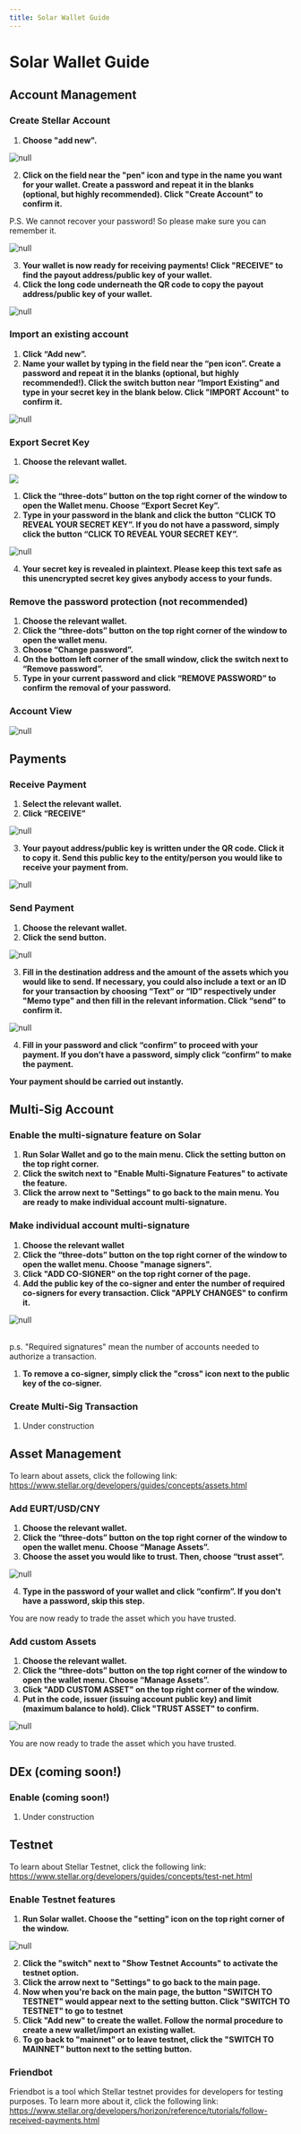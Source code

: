 ```yaml
---
title: Solar Wallet Guide
---
```

# Solar Wallet Guide

## Account Management

### Create Stellar Account

1. **Choose "add new".**

![null](/images/screen-shot-2019-02-18-at-12.32.48.png)

2. **Click on the field near the "pen" icon and type in the name you want for your wallet. Create a password and repeat it in the blanks (optional, but highly recommended). Click "Create Account" to confirm it.**

P.S. We cannot recover your password! So please make sure you can remember it.

![null](/images/rename-again.png)

3. **Your wallet is now ready for receiving payments! Click "RECEIVE" to find the payout address/public key of your wallet.**
4. **Click the long code underneath the QR code to copy the payout address/public key of your wallet.**

![null](/images/blur-2.png)

### Import an existing account

1. **Click “Add new”.**
2. **Name your wallet by typing in the field near the “pen icon”. Create a password and repeat it in the blanks (optional, but highly recommended!). Click the switch button near “Import Existing” and type in your secret key in the blank below. Click "IMPORT Account" to confirm it.**

![null](/images/rename-again.png)

### Export Secret Key

1. **Choose the relevant wallet.**

![](/images/screen-shot-2019-02-26-at-13.08.11.png)

1. **Click the “three-dots” button on the top right corner of the window to open the Wallet menu. Choose “Export Secret Key”.**
2. **Type in your password in the blank and click the button “CLICK TO REVEAL YOUR SECRET KEY”. If you do not have a password, simply click the button “CLICK TO REVEAL YOUR SECRET KEY”.**

![null](/images/screen-shot-2019-02-19-at-08.35.16.png)

4. **Your secret key is revealed in plaintext. Please keep this text safe as this unencrypted secret key gives anybody access to your funds.**

### **Remove the password protection (not recommended)**

1. **Choose the relevant wallet.**
2. **Click the “three-dots” button on the top right corner of the window to open the wallet menu.**
3. **Choose “Change password”.**
4. **On the bottom left corner of the small window, click the switch next to “Remove password”.**
5. **Type in your current password and click “REMOVE PASSWORD” to confirm the removal of your password.**

### Account View

![null](/images/with-blurss.png)

## Payments

### Receive Payment

1. **Select the relevant wallet.**
2. **Click “RECEIVE”**

![null](/images/screen-shot-2019-02-18-at-10.35.36.png)

3. **Your payout address/public key is written under the QR code. Click it to copy it. Send this public key to the entity/person you would like to receive your payment from.**

![null](/images/blur-2.png)

### Send Payment

1. **Choose the relevant wallet.**
2. **Click the send button.**

![null](/images/screen-shot-2019-02-18-at-10.35.36.png)

3. **Fill in the destination address and the amount of the assets which you would like to send. If necessary, you could also include a text or an ID for your transaction by choosing “Text” or “ID” respectively under "Memo type" and then fill in the relevant information. Click “send” to confirm it.**

![null](/images/screen-shot-2019-02-26-at-13.00.17.png)

4. **Fill in your password and click “confirm” to proceed with your payment. If you don’t have a password, simply click “confirm” to make the payment.**

**Your payment should be carried out instantly.**

## Multi-Sig Account

### Enable the multi-signature feature on Solar

1. **Run Solar Wallet and go to the main menu. Click the setting button on the top right corner.**
2. **Click the switch next to "Enable Multi-Signature Features" to activate the feature.**
3. **Click the arrow next to "Settings" to go back to the main menu. You are ready to make individual account multi-signature.**

### Make individual account multi-signature

1. **Choose the relevant wallet**
2. **Click the “three-dots” button on the top right corner of the window to open the wallet menu. Choose "manage signers".**
3. **Click "ADD CO-SIGNER" on the top right corner of the page.**
4. **Add the public key of the co-signer and enter the number of required co-signers for every transaction. Click "APPLY CHANGES" to confirm it.**

![null](/images/blue-3.png)

\
p.s.  "Required signatures" mean the number of accounts needed to authorize a transaction. 

1. **To remove a co-signer, simply click the "cross" icon next to the public key of the co-signer.**

### Create Multi-Sig Transaction

1. Under construction

## Asset Management

To learn about assets, click the following link:
https://www.stellar.org/developers/guides/concepts/assets.html

### Add EURT/USD/CNY

1. **Choose the relevant wallet.**
2. **Click the “three-dots” button on the top right corner of the window to open the wallet menu.  Choose “Manage Assets”.**
3. **Choose the asset you would like to trust. Then, choose “trust asset”.**

![null](/images/screen-shot-2019-02-26-at-13.05.35.png)

4. **Type in the password of your wallet and click “confirm”. If you don't have a password, skip this step.**

You are now ready to trade the asset which you have trusted.

### Add custom Assets

1. **Choose the relevant wallet.**
2. **Click the “three-dots” button on the top right corner of the window to open the wallet menu.  Choose “Manage Assets”.**
3. **Click "ADD CUSTOM ASSET" on the top right corner of the window.**
4. **Put in the code, issuer (issuing account public key) and limit (maximum balance to hold). Click "TRUST ASSET" to confirm.**

![null](/images/screen-shot-2019-02-26-at-09.37.19.png)

You are now ready to trade the asset which you have trusted.

## DEx (coming soon!)

### Enable (coming soon!)

1. Under construction

## Testnet

To learn about Stellar Testnet, click the following link:\
https://www.stellar.org/developers/guides/concepts/test-net.html

### Enable Testnet features

1. **Run Solar wallet. Choose the "setting" icon on the top right corner of the window.**

![null](/images/screen-shot-2019-02-18-at-12.01.13.png)

2. **Click the "switch" next to "Show Testnet Accounts" to activate the testnet option.**
3. **Click the arrow next to "Settings" to go back to the main page.**
4. **Now when you're back on the main page, the button "SWITCH TO TESTNET" would appear next to the setting button. Click "SWITCH TO TESTNET" to go to testnet**
5. **Click "Add new" to create the wallet. Follow the normal procedure to create a new wallet/import an existing wallet.**
6. **To go back to "mainnet" or to leave testnet, click the "SWITCH TO MAINNET" button next to the setting button.**

### Friendbot

Friendbot is a tool which Stellar testnet provides for developers for testing purposes. To learn more about it, click the following link:
https://www.stellar.org/developers/horizon/reference/tutorials/follow-received-payments.html
